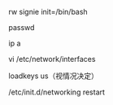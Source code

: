 rw signie init=/bin/bash

passwd

ip a

vi /etc/network/interfaces

loadkeys us（视情况决定）

/etc/init.d/networking restart